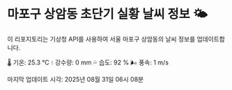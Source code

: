 
# 마포구 상암동 초단기 실황 날씨 정보 🌤️

이 리포지토리는 기상청 API를 사용하여 서울 마포구 상암동의 날씨 정보를 업데이트합니다. 

🌡️ 기온: 25.3 ℃
💧 강수량: 0 mm
💦 습도: 92 %
🌬️ 풍속: 1 m/s

마지막 업데이트 시각: 2025년 08월 31일 06시 08분    
